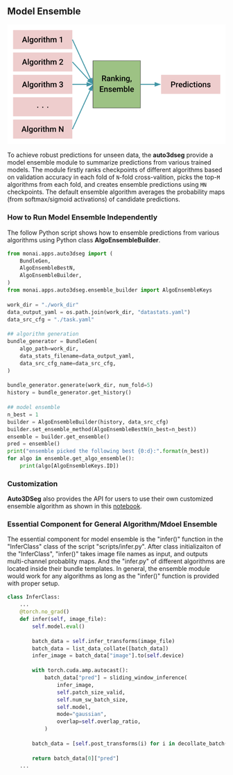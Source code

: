 ## Model Ensemble

<div align="center"> <img src="../figures/ensemble.png" width="600"/> </div>

To achieve robust predictions for unseen data, the **auto3dseg** provide a model ensemble module to summarize predictions from various trained models. The module firstly ranks checkpoints of different algorithms based on validation accuracy in each fold of ```N```-fold cross-valition, picks the top-```M``` algorithms from each fold, and creates ensemble predictions using ```MN``` checkpoints. The default ensemble algorithm averages the probability maps (from softmax/sigmoid activations) of candidate predictions.

### How to Run Model Ensemble Independently

The follow Python script shows how to ensemble predictions from various algorithms using Python class **AlgoEnsembleBuilder**.

```python
from monai.apps.auto3dseg import (
    BundleGen,
    AlgoEnsembleBestN,
    AlgoEnsembleBuilder,
)
from monai.apps.auto3dseg.ensemble_builder import AlgoEnsembleKeys

work_dir = "./work_dir"
data_output_yaml = os.path.join(work_dir, "datastats.yaml")
data_src_cfg = "./task.yaml"

## algorithm generation
bundle_generator = BundleGen(
    algo_path=work_dir,
    data_stats_filename=data_output_yaml,
    data_src_cfg_name=data_src_cfg,
)

bundle_generator.generate(work_dir, num_fold=5)
history = bundle_generator.get_history()

## model ensemble
n_best = 1
builder = AlgoEnsembleBuilder(history, data_src_cfg)
builder.set_ensemble_method(AlgoEnsembleBestN(n_best=n_best))
ensemble = builder.get_ensemble()
pred = ensemble()
print("ensemble picked the following best {0:d}:".format(n_best))
for algo in ensemble.get_algo_ensemble():
    print(algo[AlgoEnsembleKeys.ID])
```

### Customization

**Auto3DSeg** also provides the API for users to use their own customized ensemble algorithm as shown in this [notebook](../notebooks/ensemble_byoc.ipynb).

### Essential Component for General Algorithm/Mdoel Ensemble

The essential component for model ensemble is the "infer()" function in the "InferClass" class of the script "scripts/infer.py". After class initializaiton of the "InferClass", "infer()" takes image file names as input, and outputs multi-channel probablity maps. And the "infer.py" of different algorithms are located inside their bundle templates. In general, the ensemble module would work for any algorithms as long as the "infer()" function is provided with proper setup.

```python
class InferClass:
    ...
    @torch.no_grad()
    def infer(self, image_file):
        self.model.eval()

        batch_data = self.infer_transforms(image_file)
        batch_data = list_data_collate([batch_data])
        infer_image = batch_data["image"].to(self.device)

        with torch.cuda.amp.autocast():
            batch_data["pred"] = sliding_window_inference(
                infer_image,
                self.patch_size_valid,
                self.num_sw_batch_size,
                self.model,
                mode="gaussian",
                overlap=self.overlap_ratio,
            )

        batch_data = [self.post_transforms(i) for i in decollate_batch(batch_data)]

        return batch_data[0]["pred"]
	...
```
